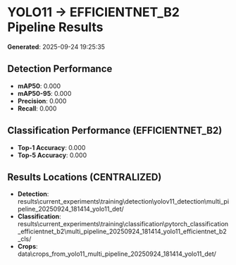 # YOLO11 -> EFFICIENTNET_B2 Pipeline Results

**Generated**: 2025-09-24 19:25:35

## Detection Performance
- **mAP50**: 0.000
- **mAP50-95**: 0.000
- **Precision**: 0.000
- **Recall**: 0.000

## Classification Performance (EFFICIENTNET_B2)
- **Top-1 Accuracy**: 0.000
- **Top-5 Accuracy**: 0.000

## Results Locations (CENTRALIZED)
- **Detection**: results\current_experiments\training\detection\yolov11_detection\multi_pipeline_20250924_181414_yolo11_det/
- **Classification**: results\current_experiments\training\classification\pytorch_classification_efficientnet_b2\multi_pipeline_20250924_181414_yolo11_efficientnet_b2_cls/
- **Crops**: data\crops_from_yolo11_multi_pipeline_20250924_181414_yolo11_det/
